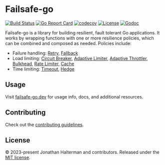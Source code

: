 # Failsafe-go

[![Build Status](https://img.shields.io/github/actions/workflow/status/failsafe-go/failsafe-go/test.yml)](https://github.com/failsafe-go/failsafe-go/actions/workflows/test.yml)
[![Go Report Card](https://goreportcard.com/badge/github.com/failsafe-go/failsafe-go)](https://goreportcard.com/report/github.com/failsafe-go/failsafe-go)
[![codecov](https://codecov.io/gh/failsafe-go/failsafe-go/graph/badge.svg?token=UC2BU7NTJ7)](https://codecov.io/gh/failsafe-go/failsafe-go)
[![License](http://img.shields.io/:license-mit-brightgreen.svg)](https://opensource.org/licenses/MIT)
[![Godoc](https://pkg.go.dev/badge/github.com/failsafe-go/failsafe-go)](https://pkg.go.dev/github.com/failsafe-go/failsafe-go)

Failsafe-go is a library for building resilient, fault tolerant Go applications. It works by wrapping functions with one or more resilience policies, which can be combined and composed as needed. Policies include:

- Failure handling: [Retry](https://failsafe-go.dev/retry]), [Fallback](https://failsafe-go.dev/fallback)
- Load limiting: [Circuit Breaker](https://failsafe-go.dev/circuit-breaker), [Adaptive Limiter](https://failsafe-go.dev/adaptive-limiter), [Adaptive Throttler](https://failsafe-go.dev/adaptive-throttler), [Bulkhead](https://failsafe-go.dev/bulkhead), [Rate Limiter](https://failsafe-go.dev/rate-limiter), [Cache](https://failsafe-go.dev/cache)
- Time limiting: [Timeout](https://failsafe-go.dev/timeout), [Hedge](https://failsafe-go.dev/hedge)

## Usage

Visit [failsafe-go.dev](https://failsafe-go.dev) for usage info, docs, and additional resources.

## Contributing

Check out the [contributing guidelines](https://github.com/failsafe-go/failsafe-go/blob/master/CONTRIBUTING.md).

## License

&copy; 2023-present Jonathan Halterman and contributors. Released under the [MIT license](https://github.com/failsafe-go/failsafe-go/blob/master/LICENSE).
